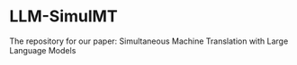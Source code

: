 # LLM-SimulMT
The repository for our paper: Simultaneous Machine Translation with Large Language Models
